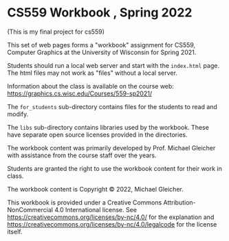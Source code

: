 # CS559 Workbook , Spring 2022

(This is my final project for cs559)

This set of web pages forms a "workbook" assignment for 
CS559, Computer Graphics at the University of Wisconsin for Spring 2021.

Students should run a local web server and start with the `index.html` page.
The html files may not work as "files" without a local server.

Information about the class is available on the course web:
https://graphics.cs.wisc.edu/Courses/559-sp2021/

The `for_students` sub-directory contains files for the students to read and
modify. 

The `libs` sub-directory contains libraries used by the workbook. These
have separate open source licenses provided in the directories. 

The workbook content was primarily developed by Prof. Michael Gleicher with
assistance from the course staff over the years.

Students are granted the right to use the workbook content for their work
in class.

The workbook content is Copyright &copy; 2022, Michael Gleicher.

This workbook is provided under a Creative Commons Attribution-NonCommercial 4.0 International license. See https://creativecommons.org/licenses/by-nc/4.0/ for the explanation and https://creativecommons.org/licenses/by-nc/4.0/legalcode for the license itself.
